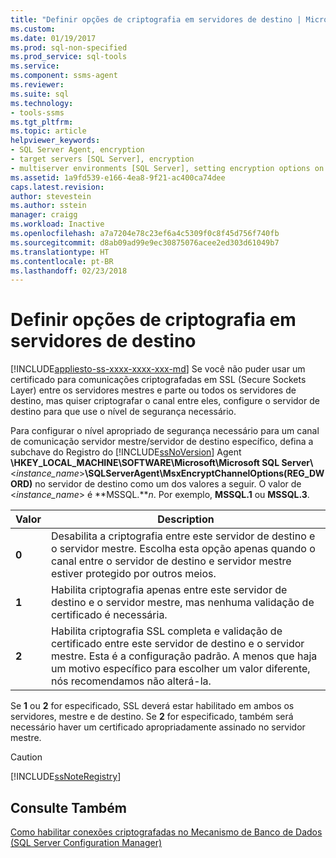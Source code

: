 ```yaml
---
title: "Definir opções de criptografia em servidores de destino | Microsoft Docs"
ms.custom: 
ms.date: 01/19/2017
ms.prod: sql-non-specified
ms.prod_service: sql-tools
ms.service: 
ms.component: ssms-agent
ms.reviewer: 
ms.suite: sql
ms.technology:
- tools-ssms
ms.tgt_pltfrm: 
ms.topic: article
helpviewer_keywords:
- SQL Server Agent, encryption
- target servers [SQL Server], encryption
- multiserver environments [SQL Server], setting encryption options on target servers
ms.assetid: 1a9fd539-e166-4ea8-9f21-ac400ca74dee
caps.latest.revision: 
author: stevestein
ms.author: sstein
manager: craigg
ms.workload: Inactive
ms.openlocfilehash: a7a7204e78c23ef6a4c5309f0c8f45d756f740fb
ms.sourcegitcommit: d8ab09ad99e9ec30875076acee2ed303d61049b7
ms.translationtype: HT
ms.contentlocale: pt-BR
ms.lasthandoff: 02/23/2018
---
```

# <a name="set-encryption-options-on-target-servers"></a>Definir opções de criptografia em servidores de destino
[!INCLUDE[appliesto-ss-xxxx-xxxx-xxx-md](../../includes/appliesto-ss-xxxx-xxxx-xxx-md.md)]
Se você não puder usar um certificado para comunicações criptografadas em SSL (Secure Sockets Layer) entre os servidores mestres e parte ou todos os servidores de destino, mas quiser criptografar o canal entre eles, configure o servidor de destino para que use o nível de segurança necessário.  
  
Para configurar o nível apropriado de segurança necessário para um canal de comunicação servidor mestre/servidor de destino específico, defina a subchave do Registro do [!INCLUDE[ssNoVersion](../../includes/ssnoversion_md.md)] Agent **\HKEY_LOCAL_MACHINE\SOFTWARE\Microsoft\Microsoft SQL Server\\**\<*instance_name*>**\SQLServerAgent\MsxEncryptChannelOptions(REG_DWORD)** no servidor de destino como um dos valores a seguir. O valor de \<*instance_name*> é **MSSQL.***n*. Por exemplo, **MSSQL.1** ou **MSSQL.3**.  
  
|Valor|Description|  
|---------|---------------|  
|**0**|Desabilita a criptografia entre este servidor de destino e o servidor mestre. Escolha esta opção apenas quando o canal entre o servidor de destino e servidor mestre estiver protegido por outros meios.|  
|**1**|Habilita criptografia apenas entre este servidor de destino e o servidor mestre, mas nenhuma validação de certificado é necessária.|  
|**2**|Habilita criptografia SSL completa e validação de certificado entre este servidor de destino e o servidor mestre. Esta é a configuração padrão. A menos que haja um motivo específico para escolher um valor diferente, nós recomendamos não alterá-la.|  
  
Se **1** ou **2** for especificado, SSL deverá estar habilitado em ambos os servidores, mestre e de destino. Se **2** for especificado, também será necessário haver um certificado apropriadamente assinado no servidor mestre.  
  
> [!CAUTION]  
> [!INCLUDE[ssNoteRegistry](../../includes/ssnoteregistry_md.md)]  
  
## <a name="see-also"></a>Consulte Também  
[Como habilitar conexões criptografadas no Mecanismo de Banco de Dados (SQL Server Configuration Manager)](http://msdn.microsoft.com/en-us/e1e55519-97ec-4404-81ef-881da3b42006)  
  
